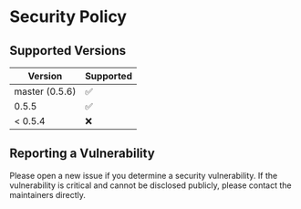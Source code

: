 # Security Policy

## Supported Versions

| Version | Supported          |
| ------- | ------------------ |
| master (0.5.6) | :white_check_mark: |
| 0.5.5   | :white_check_mark: |
| < 0.5.4 | :x:                |

## Reporting a Vulnerability

Please open a new issue if you determine a security vulnerability. If the vulnerability is critical and cannot be disclosed publicly, please contact the maintainers directly.
